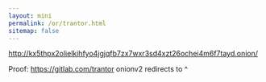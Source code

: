 ```yaml
---
layout: mini
permalink: /or/trantor.html
sitemap: false
---
```


http://kx5thpx2olielkihfyo4jgjqfb7zx7wxr3sd4xzt26ochei4m6f7tayd.onion/

Proof: https://gitlab.com/trantor onionv2 redirects to ^
